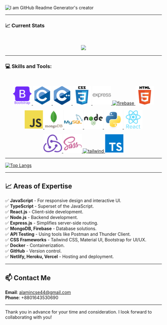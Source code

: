 ![I am GitHub Readme Generator's creator](https://media.licdn.com/dms/image/v2/D5616AQGflMwxHFcVqA/profile-displaybackgroundimage-shrink_350_1400/profile-displaybackgroundimage-shrink_350_1400/0/1731088497909?e=1749686400&v=beta&t=adVyZ4GHcGUlUVpkJD_K42McpU6N3T3x5cp-TOCAAH4)

---     
  
 
<h3>📈 Current Stats</h3>
<br> 
<p align="center">
  <img width="60%" src="https://github-readme-streak-stats.herokuapp.com?user=alamin-cse44&theme=react&hide_border=true&background=0D1117&stroke=0D1117&fire=FF1CF7&sideLabels=00F0FF&currStreakNum=FF1CF7&ring=FF1CF7&currStreakLabel=FF1CF7&sideNums=00F0FF" />
</p>

---
 
<h3 align="left">💻 Skills and Tools:</h3>
<br/>
<p align="center"> 
<a href="https://getbootstrap.com" target="_blank" rel="noreferrer"> <img src="https://raw.githubusercontent.com/devicons/devicon/master/icons/bootstrap/bootstrap-plain-wordmark.svg" alt="bootstrap" width="60" height="60"/> </a> 
<a href="https://www.cprogramming.com/" target="_blank" rel="noreferrer"> <img src="https://raw.githubusercontent.com/devicons/devicon/master/icons/c/c-original.svg" alt="c" width="60" height="60"/> </a> 
<a href="https://www.w3schools.com/cpp/" target="_blank" rel="noreferrer"> <img src="https://raw.githubusercontent.com/devicons/devicon/master/icons/cplusplus/cplusplus-original.svg" alt="cplusplus" width="60" height="60"/> </a> 
<a href="https://www.w3schools.com/css/" target="_blank" rel="noreferrer"> <img src="https://raw.githubusercontent.com/devicons/devicon/master/icons/css3/css3-original-wordmark.svg" alt="css3" width="60" height="60"/> </a> 
<a href="https://expressjs.com" target="_blank" rel="noreferrer"> <img src="https://raw.githubusercontent.com/devicons/devicon/master/icons/express/express-original-wordmark.svg" alt="express" width="60" height="60"/> </a> 
<a href="https://firebase.google.com/" target="_blank" rel="noreferrer"> <img src="https://www.vectorlogo.zone/logos/firebase/firebase-icon.svg" alt="firebase" width="40" height="40"/> </a> <a href="https://www.w3.org/html/" target="_blank" rel="noreferrer"> <img src="https://raw.githubusercontent.com/devicons/devicon/master/icons/html5/html5-original-wordmark.svg" alt="html5" width="60" height="60"/> </a> 
</p>
<p align="center"> 
<a href="https://developer.mozilla.org/en-US/docs/Web/JavaScript" target="_blank" rel="noreferrer"> <img src="https://raw.githubusercontent.com/devicons/devicon/master/icons/javascript/javascript-original.svg" alt="javascript" width="60" height="60"/> </a> 
<a href="https://www.mongodb.com/" target="_blank" rel="noreferrer"> <img src="https://raw.githubusercontent.com/devicons/devicon/master/icons/mongodb/mongodb-original-wordmark.svg" alt="mongodb" width="60" height="60"/> </a> 
<a href="https://www.mysql.com/" target="_blank" rel="noreferrer"> <img src="https://raw.githubusercontent.com/devicons/devicon/master/icons/mysql/mysql-original-wordmark.svg" alt="mysql" width="60" height="60"/> </a> 
<a href="https://nodejs.org" target="_blank" rel="noreferrer"> <img src="https://raw.githubusercontent.com/devicons/devicon/master/icons/nodejs/nodejs-original-wordmark.svg" alt="nodejs" width="60" height="60"/> </a> 
<a href="https://www.python.org" target="_blank" rel="noreferrer"> <img src="https://raw.githubusercontent.com/devicons/devicon/master/icons/python/python-original.svg" alt="python" width="60" height="60"/> </a> 
<a href="https://reactjs.org/" target="_blank" rel="noreferrer"> <img src="https://raw.githubusercontent.com/devicons/devicon/master/icons/react/react-original-wordmark.svg" alt="react" width="60" height="60"/> </a> 
</p>
<p align="center"> 
<a href="https://redux.js.org" target="_blank" rel="noreferrer"> <img src="https://raw.githubusercontent.com/devicons/devicon/master/icons/redux/redux-original.svg" alt="redux" width="60" height="60"/> </a> <a href="https://sass-lang.com" target="_blank" rel="noreferrer"> <img src="https://raw.githubusercontent.com/devicons/devicon/master/icons/sass/sass-original.svg" alt="sass" width="60" height="60"/> </a> 
<a href="https://tailwindcss.com/" target="_blank" rel="noreferrer"> <img src="https://www.vectorlogo.zone/logos/tailwindcss/tailwindcss-icon.svg" alt="tailwind" width="60" height="60"/> </a> 
<a href="https://www.typescriptlang.org/" target="_blank" rel="noreferrer"> <img src="https://raw.githubusercontent.com/devicons/devicon/master/icons/typescript/typescript-original.svg" alt="typescript" width="60" height="60"/> </a> 
</p>

---

[![Top Langs](https://github-readme-stats.vercel.app/api/top-langs/?username=alamin-cse44&layout=donut)](https://github.com/anuraghazra/github-readme-stats)

---

## 📈 Areas of Expertise

✅ **JavaScript** - For responsive design and interactive UI. <br>
✅ **TypeScript** - Superset of the JavaScript. <br>
✅ **React.js** - Client-side development. <br>
✅ **Node.js** - Backend development. <br>
✅ **Express.js** - Simplifies server-side routing. <br>
✅ **MongoDB, Firebase** - Database solutions. <br>
✅ **API Testing** - Using tools like Postman and Thunder Client. <br>
✅ **CSS Frameworks** - Tailwind CSS, Material UI, Bootstrap for UI/UX. <br>
✅ **Docker** - Containerization. <br>
✅ **GitHub** - Version control. <br>
✅ **Netlify, Heroku, Vercel** - Hosting and deployment. <br>

---

## 📫 Contact Me

**Email**: [alamincse44@gmail.com](mailto:alamincse44@gmail.com) <br>
**Phone**: +8801643530690

---

Thank you in advance for your time and consideration. I look forward to collaborating with you!
